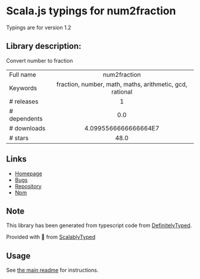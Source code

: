 
# Scala.js typings for num2fraction

Typings are for version 1.2

## Library description:
Convert number to fraction

|                    |                 |
| ------------------ | :-------------: |
| Full name          | num2fraction |
| Keywords           | fraction, number, math, maths, arithmetic, gcd, rational |
| # releases         | 1 |
| # dependents       | 0.0 |
| # downloads        | 4.0995566666666664E7 |
| # stars            | 48.0 |

## Links
- [Homepage](https://github.com/yisibl/num2fraction#readme)
- [Bugs](https://github.com/yisibl/num2fraction/issues)
- [Repository](https://github.com/yisibl/num2fraction)
- [Npm](https://www.npmjs.com/package/num2fraction)
    


## Note
This library has been generated from typescript code from [DefinitelyTyped](https://definitelytyped.org).

Provided with :purple_heart: from [ScalablyTyped](https://github.com/oyvindberg/ScalablyTyped)

## Usage
See [the main readme](../../readme.md) for instructions.



